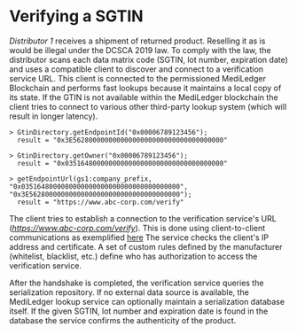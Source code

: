 # Verifying a SGTIN

*Distributor 1* receives a shipment of returned product. Reselling it as is would be illegal under the DCSCA 2019 law. To comply with the law, the distributor scans each data matrix code (SGTIN, lot number, expiration date) and uses a compatible client to discover and connect to a verification service URL. This client is connected to the permissioned MediLedger Blockchain and performs fast lookups because it maintains a local copy of its state. If the GTIN is not available within the MediLedger blockchain the client tries to connect to various other third-party lookup system (which will result in longer latency).

```
> GtinDirectory.getEndpointId("0x00006789123456");
  result = "0x3E56280000000000000000000000000000000000"

> GtinDirectory.getOwner("0x00006789123456");
  result = "0x0351648000000000000000000000000000000000"

> getEndpointUrl(gs1:company_prefix, "0x0351648000000000000000000000000000000000", "0x3E56280000000000000000000000000000000000");
  result = "https://www.abc-corp.com/verify"

```

The client tries to establish a connection to the verification service's URL (*https://www.abc-corp.com/verify*). This is done using client-to-client communications as exemplified [here](../client-client-examples/1-validate-SGTIN.md) The service checks the client's IP address and certificate. A set of custom rules defined by the manufacturer (whitelist, blacklist, etc.) define who has authorization to access the verification service.

After the handshake is completed, the verification service queries the serialization repository. If no external data source is available, the MediLedger lookup service can optionally maintain a serialization database itself. If the given SGTIN, lot number and expiration date is found in the database the service confirms the authenticity of the product.
